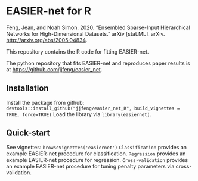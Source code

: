 # EASIER-net for R

Feng, Jean, and Noah Simon. 2020. “Ensembled Sparse-Input Hierarchical Networks for High-Dimensional Datasets.” arXiv [stat.ML]. arXiv. http://arxiv.org/abs/2005.04834.

This repository contains the R code for fitting EASIER-net.

The python repository that fits EASIER-net and reproduces paper results is at https://github.com/jjfeng/easier_net.

## Installation
Install the package from github: `devtools::install_github("jjfeng/easier_net_R", build_vignettes = TRUE, force=TRUE)`
Load the library via `library(easiernet)`.

## Quick-start

See vignettes: `browseVignettes('easiernet')`
`Classification` provides an example EASIER-net procedure for classification.
`Regression` provides an example EASIER-net procedure for regression.
`Cross-validation` provides an example EASIER-net procedure for tuning penalty parameters via cross-validation.
